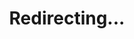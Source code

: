 ---
title: Redirecting...
layout: redirect
sitemap: false
permalink: /participants/Lithuania
redirect_to: /participants/LTU/
---